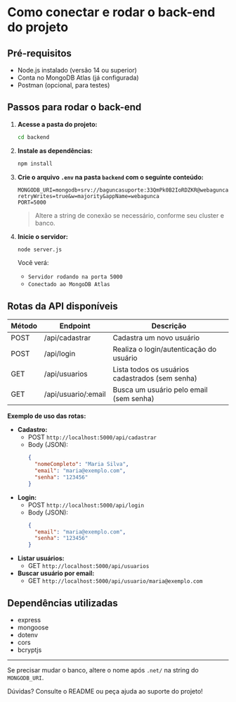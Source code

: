 # Como conectar e rodar o back-end do projeto

## Pré-requisitos
- Node.js instalado (versão 14 ou superior)
- Conta no MongoDB Atlas (já configurada)
- Postman (opcional, para testes)

## Passos para rodar o back-end

1. **Acesse a pasta do projeto:**
   ```bash
   cd backend
   ```

2. **Instale as dependências:**
   ```bash
   npm install
   ```

3. **Crie o arquivo `.env` na pasta `backend` com o seguinte conteúdo:**
   ```env
   MONGODB_URI=mongodb+srv://baguncasuporte:33QmPk0B2IoRDZKR@webagunca.1dwrpea.mongodb.net/webagunca?retryWrites=true&w=majority&appName=webagunca
   PORT=5000
   ```
   > Altere a string de conexão se necessário, conforme seu cluster e banco.

4. **Inicie o servidor:**
   ```bash
   node server.js
   ```
   Você verá:
   - `Servidor rodando na porta 5000`
   - `Conectado ao MongoDB Atlas`

## Rotas da API disponíveis

| Método | Endpoint                        | Descrição                                      |
|--------|----------------------------------|------------------------------------------------|
| POST   | /api/cadastrar                  | Cadastra um novo usuário                       |
| POST   | /api/login                      | Realiza o login/autenticação do usuário        |
| GET    | /api/usuarios                   | Lista todos os usuários cadastrados (sem senha)|
| GET    | /api/usuario/:email             | Busca um usuário pelo email (sem senha)        |

**Exemplo de uso das rotas:**

- **Cadastro:**
  - POST `http://localhost:5000/api/cadastrar`
  - Body (JSON):
    ```json
    {
      "nomeCompleto": "Maria Silva",
      "email": "maria@exemplo.com",
      "senha": "123456"
    }
    ```
- **Login:**
  - POST `http://localhost:5000/api/login`
  - Body (JSON):
    ```json
    {
      "email": "maria@exemplo.com",
      "senha": "123456"
    }
    ```
- **Listar usuários:**
  - GET `http://localhost:5000/api/usuarios`
- **Buscar usuário por email:**
  - GET `http://localhost:5000/api/usuario/maria@exemplo.com`

## Dependências utilizadas
- express
- mongoose
- dotenv
- cors
- bcryptjs

---

Se precisar mudar o banco, altere o nome após `.net/` na string do `MONGODB_URI`.

Dúvidas? Consulte o README ou peça ajuda ao suporte do projeto! 
